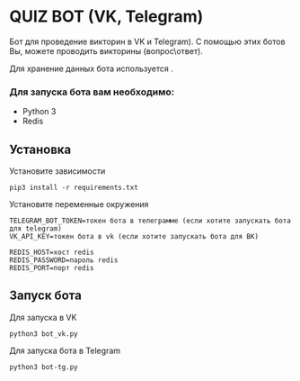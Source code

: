 # QUIZ BOT (VK, Telegram)
Бот для проведение викторин в VK и Telegram). С помощью этих ботов Вы, можете проводить викторины (вопрос\ответ). 

Для хранение данных бота используется .

### Для запуска бота вам необходимо:
* Python 3  
* Redis

## Установка
Установите зависимости
```
pip3 install -r requirements.txt
```

Установите переменные окружения
```
TELEGRAM_BOT_TOKEN=токен бота в телеграмме (если хотите запускать бота для telegram)
VK_API_KEY=токен бота в vk (если хотите запускать бота для ВК)

REDIS_HOST=хост redis
REDIS_PASSWORD=пароль redis
REDIS_PORT=порт redis
```

## Запуск бота  

Для запуска в VK
```
python3 bot_vk.py
```

Для запуска бота в Telegram
```
python3 bot-tg.py
```

